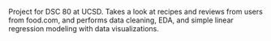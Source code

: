 Project for DSC 80 at UCSD. Takes a look at recipes and reviews from users from food.com, and performs data cleaning, EDA, and simple linear regression modeling with data visualizations. 
